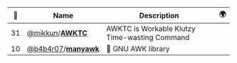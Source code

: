 |:star2: | Name | Description | 🌍|
|---|---|---|---|
|31|[@mikkun](https://github.com/mikkun)/[**AWKTC**](https://github.com/mikkun/AWKTC)|AWKTC is Workable Klutzy Time-wasting Command||
|10|[@b4b4r07](https://github.com/b4b4r07)/[**manyawk**](https://github.com/b4b4r07/manyawk)|:monkey: GNU AWK library||


